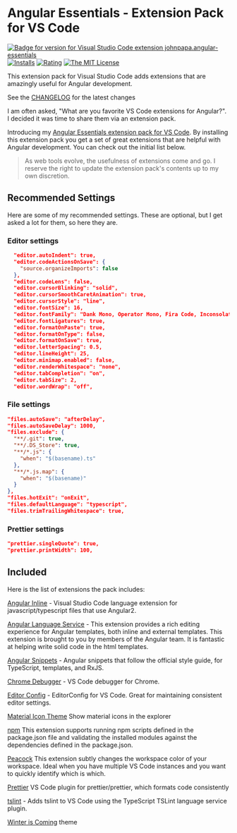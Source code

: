 # Angular Essentials - Extension Pack for VS Code

[![Badge for version for Visual Studio Code extension johnpapa.angular-essentials](https://vsmarketplacebadge.apphb.com/version/johnpapa.angular-essentials.svg?color=blue&style=?style=for-the-badge&logo=visual-studio-code)](https://marketplace.visualstudio.com/items?itemName=johnpapa.angular-essentials&wt.mc_id=vscodepeacock-github-jopapa) [![Installs](https://vsmarketplacebadge.apphb.com/installs-short/johnpapa.angular-essentials.svg?color=blue&style=flat-square)](https://marketplace.visualstudio.com/items?itemName=johnpapa.angular-essentials)
[![Rating](https://vsmarketplacebadge.apphb.com/rating/johnpapa.angular-essentials.svg?color=blue&style=flat-square)](https://marketplace.visualstudio.com/items?itemName=johnpapa.angular-essentials) [![The MIT License](https://img.shields.io/badge/license-MIT-orange.svg?color=blue&style=flat-square)](http://opensource.org/licenses/MIT)

This extension pack for Visual Studio Code adds extensions that are amazingly useful for Angular development.

See the [CHANGELOG](CHANGELOG.md) for the latest changes

I am often asked, "What are you favorite VS Code extensions for Angular?". I decided it was time to share them via an extension pack.

Introducing my [Angular Essentials extension pack for VS Code](https://marketplace.visualstudio.com/items?itemName=johnpapa.angular-essentials). By installing this extension pack you get a set of great extensions that are helpful with Angular development. You can check out the initial list below.

> As web tools evolve, the usefulness of extensions come and go. I reserve the right to update the extension pack's contents up to my own discretion.

## Recommended Settings

Here are some of my recommended settings. These are optional, but I get asked a lot for them, so here they are.

### Editor settings

```json
  "editor.autoIndent": true,
  "editor.codeActionsOnSave": {
    "source.organizeImports": false
  },
  "editor.codeLens": false,
  "editor.cursorBlinking": "solid",
  "editor.cursorSmoothCaretAnimation": true,
  "editor.cursorStyle": "line",
  "editor.fontSize": 16,
  "editor.fontFamily": "Dank Mono, Operator Mono, Fira Code, Inconsolata, Menlo",
  "editor.fontLigatures": true,
  "editor.formatOnPaste": true,
  "editor.formatOnType": false,
  "editor.formatOnSave": true,
  "editor.letterSpacing": 0.5,
  "editor.lineHeight": 25,
  "editor.minimap.enabled": false,
  "editor.renderWhitespace": "none",
  "editor.tabCompletion": "on",
  "editor.tabSize": 2,
  "editor.wordWrap": "off",
```

### File settings

```json
"files.autoSave": "afterDelay",
"files.autoSaveDelay": 1000,
"files.exclude": {
  "**/.git": true,
  "**/.DS_Store": true,
  "**/*.js": {
    "when": "$(basename).ts"
  },
  "**/*.js.map": {
    "when": "$(basename)"
  }
},
"files.hotExit": "onExit",
"files.defaultLanguage": "typescript",
"files.trimTrailingWhitespace": true,
```

### Prettier settings

```json
"prettier.singleQuote": true,
"prettier.printWidth": 100,
```

## Included

Here is the list of extensions the pack includes:

[Angular Inline](https://marketplace.visualstudio.com/items?itemName=natewallace.angular2-inline&wt.mc_id=vscodeangularessentials-github-jopapa) - Visual Studio Code language extension for javascript/typescript files that use Angular2.

[Angular Language Service](https://marketplace.visualstudio.com/items?itemName=Angular.ng-template&wt.mc_id=vscodeangularessentials-github-jopapa) - This extension provides a rich editing experience for Angular templates, both inline and external templates. This extension is brought to you by members of the Angular team. It is fantastic at helping write solid code in the html templates.

[Angular Snippets](https://marketplace.visualstudio.com/items?itemName=johnpapa.Angular2&wt.mc_id=vscodeangularessentials-github-jopapa) - Angular snippets that follow the official style guide, for TypeScript, templates, and RxJS.

[Chrome Debugger](https://marketplace.visualstudio.com/items?itemName=msjsdiag.debugger-for-chrome&wt.mc_id=vscodeangularessentials-github-jopapa) - VS Code debugger for Chrome.

[Editor Config](https://marketplace.visualstudio.com/items?itemName=EditorConfig.EditorConfig&wt.mc_id=vscodeangularessentials-github-jopapa) - EditorConfig for VS Code. Great for maintaining consistent editor settings.

[Material Icon Theme](https://marketplace.visualstudio.com/items?itemName=pkief.material-icon-theme&wt.mc_id=vscodeangularessentials-github-jopapa) Show material icons in the explorer

[npm](https://marketplace.visualstudio.com/items?itemName=eg2.vscode-npm-script&wt.mc_id=vscodeangularessentials-github-jopapa) This extension supports running npm scripts defined in the package.json file and validating the installed modules against the dependencies defined in the package.json.

[Peacock](https://marketplace.visualstudio.com/items?itemName=johnpapa.vscode-peacock&wt.mc_id=vscodeangularessentials-github-jopapa) This extension subtly changes the workspace color of your workspace. Ideal when you have multiple VS Code instances and you want to quickly identify which is which.

[Prettier](https://marketplace.visualstudio.com/items?itemName=esbenp.prettier-vscode&wt.mc_id=vscodeangularessentials-github-jopapa) VS Code plugin for prettier/prettier, which formats code consistently

[tslint](https://marketplace.visualstudio.com/items?itemName=ms-vscode.vscode-typescript-tslint-plugin&wt.mc_id=vscodeangularessentials-github-jopapa) - Adds tslint to VS Code using the TypeScript TSLint language service plugin.

[Winter is Coming](https://marketplace.visualstudio.com/items?itemName=johnpapa.winteriscoming&wt.mc_id=vscodeangularessentials-github-jopapa) theme

